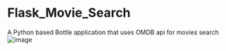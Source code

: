 # Flask_Movie_Search
A Python based Bottle application that uses OMDB api for movies search
![image](https://user-images.githubusercontent.com/6231369/81204410-c9da5300-8fe6-11ea-811c-8984efd7756b.png) 

